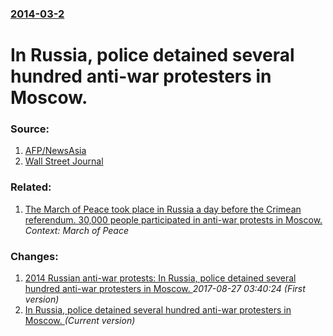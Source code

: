 ### [2014-03-2](/news/2014/03/2/index.md)

# In Russia, police detained several hundred anti-war protesters in Moscow. 




### Source:

1. [AFP/NewsAsia](http://www.channelnewsasia.com/news/world/russian-anti-war/1017688.html)
2. [Wall Street Journal](http://online.wsj.com/article/BT-CO-20140302-700553.html)

### Related:

1. [The March of Peace took place in Russia a day before the Crimean referendum. 30,000 people participated in anti-war protests in Moscow. ](/news/2014/03/15/the-march-of-peace-took-place-in-russia-a-day-before-the-crimean-referendum-30-000-people-participated-in-anti-war-protests-in-moscow.md) _Context: March of Peace_

### Changes:

1. [2014 Russian anti-war protests: In Russia, police detained several hundred anti-war protesters in Moscow. ](/news/2014/03/2/2014-russian-anti-war-protests-in-russia-police-detained-several-hundred-anti-war-protesters-in-moscow.md) _2017-08-27 03:40:24 (First version)_
1. [In Russia, police detained several hundred anti-war protesters in Moscow. ](/news/2014/03/2/in-russia-police-detained-several-hundred-anti-war-protesters-in-moscow.md) _(Current version)_
